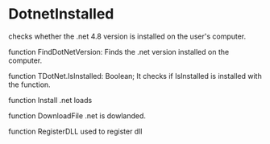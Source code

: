 # DotnetInstalled
checks whether the .net 4.8 version is installed on the user's computer.


function FindDotNetVersion:
Finds the .net version installed on the computer.


function TDotNet.IsInstalled: Boolean; 
It checks if IsInstalled is installed with the function.

function Install
.net loads

function DownloadFile
.net is dowlanded.


function RegisterDLL
used to register dll
